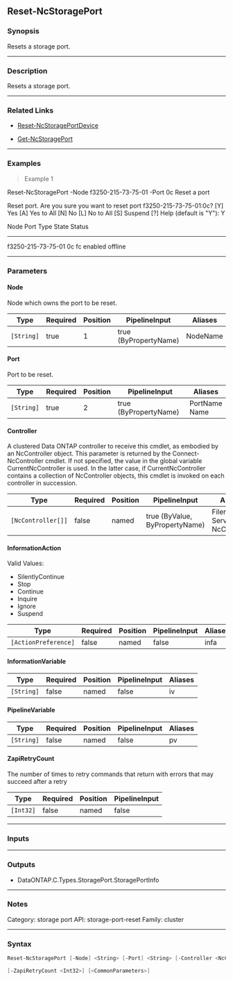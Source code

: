 Reset-NcStoragePort
-------------------

### Synopsis
Resets a storage port.

---

### Description

Resets a storage port.

---

### Related Links
* [Reset-NcStoragePortDevice](Reset-NcStoragePortDevice)

* [Get-NcStoragePort](Get-NcStoragePort)

---

### Examples
> Example 1

Reset-NcStoragePort -Node f3250-215-73-75-01 -Port 0c
Reset a port

Reset port.
Are you sure you want to reset port f3250-215-73-75-01:0c?
[Y] Yes  [A] Yes to All  [N] No  [L] No to All  [S] Suspend  [?] Help (default is "Y"): Y

Node                           Port       Type                      State                Status
----                           ----       ----                      -----                ------
f3250-215-73-75-01             0c         fc                        enabled              offline

---

### Parameters
#### **Node**
Node which owns the port to be reset.

|Type      |Required|Position|PipelineInput        |Aliases |
|----------|--------|--------|---------------------|--------|
|`[String]`|true    |1       |true (ByPropertyName)|NodeName|

#### **Port**
Port to be reset.

|Type      |Required|Position|PipelineInput        |Aliases          |
|----------|--------|--------|---------------------|-----------------|
|`[String]`|true    |2       |true (ByPropertyName)|PortName<br/>Name|

#### **Controller**
A clustered Data ONTAP controller to receive this cmdlet, as embodied by an NcController object.  This parameter is returned by the Connect-NcController cmdlet.  If not specified, the value in the global variable CurrentNcController is used.  In the latter case, if CurrentNcController contains a collection of NcController objects, this cmdlet is invoked on each controller in succession.

|Type              |Required|Position|PipelineInput                 |Aliases                          |
|------------------|--------|--------|------------------------------|---------------------------------|
|`[NcController[]]`|false   |named   |true (ByValue, ByPropertyName)|Filer<br/>Server<br/>NcController|

#### **InformationAction**

Valid Values:

* SilentlyContinue
* Stop
* Continue
* Inquire
* Ignore
* Suspend

|Type                |Required|Position|PipelineInput|Aliases|
|--------------------|--------|--------|-------------|-------|
|`[ActionPreference]`|false   |named   |false        |infa   |

#### **InformationVariable**

|Type      |Required|Position|PipelineInput|Aliases|
|----------|--------|--------|-------------|-------|
|`[String]`|false   |named   |false        |iv     |

#### **PipelineVariable**

|Type      |Required|Position|PipelineInput|Aliases|
|----------|--------|--------|-------------|-------|
|`[String]`|false   |named   |false        |pv     |

#### **ZapiRetryCount**
The number of times to retry commands that return with errors that may succeed after a retry

|Type     |Required|Position|PipelineInput|
|---------|--------|--------|-------------|
|`[Int32]`|false   |named   |false        |

---

### Inputs

---

### Outputs
* DataONTAP.C.Types.StoragePort.StoragePortInfo

---

### Notes
Category: storage port
API: storage-port-reset
Family: cluster

---

### Syntax
```PowerShell
Reset-NcStoragePort [-Node] <String> [-Port] <String> [-Controller <NcController[]>] [-InformationAction <ActionPreference>] [-InformationVariable <String>] [-PipelineVariable <String>] 
```
```PowerShell
[-ZapiRetryCount <Int32>] [<CommonParameters>]
```
